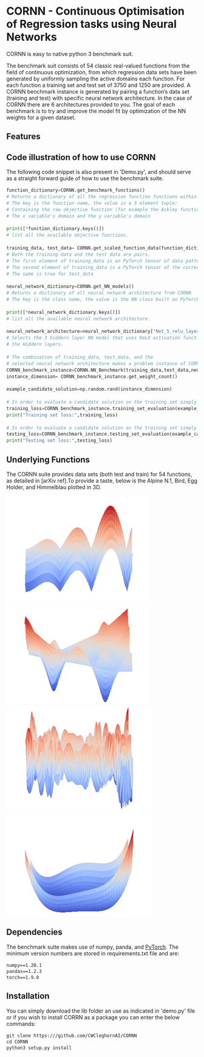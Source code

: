 # CORNN - Continuous Optimisation of Regression tasks using Neural Networks

CORNN is easy to native python 3 benchmark suit. 

The benchmark suit consists of 54 classic real-valued functions from the field of continuous optimization, from which regression data sets have been generated by uniformly sampling the active domains each function. For each function a training set and test set of 3750 and 1250 are provided.
A CORNN benchmark instance is generated by pairing a function’s data set (training and test) with specific neural network architecture. In the case of CORNN there are 6 architectures provided to you. The goal of each benchmark is to try and improve the model fit by optimization of the NN weights for a given dataset.

## Features


## Code illustration of how to use CORNN
The following code snippet is also present in 'Demo.py', and should serve as a straight forward guide of how to use the benchmark suite. 
```py
function_dictionary=CORNN.get_benchmark_functions()
# Returns a dictionary of all the regression function functions within CORNN
# The key is the function name, the value is a 3 element tuple:
# Containing the raw objective function (for example the Ackley function)
# The x variable's domain and the y variable's domain

print([*function_dictionary.keys()])
# list all the available objective functions.

training_data, test_data= CORNN.get_scaled_function_data(function_dictionary["Ackley"])
# Both the training data and the test data are pairs. 
# The first element of training_data is an PyTorch tensor of data patterns
# The second element of training_data is a PyTorch tensor of the corresponding labels
# The same is true for test_data

neural_network_dictionary=CORNN.get_NN_models()
# Returns a dictionary of all neural network architecture from CORNN
# The key is the class name, the value is the NN class built on PyTorch. 

print([*neural_network_dictionary.keys()])
# list all the available neural network architecture.

neural_network_architecture=neural_network_dictionary["Net_5_relu_layers"]() # the () to instantiate 
# Selects the 3 hiddern layer NN model that uses ReLU activation function within
# the Hiddern layers. 

# The combination of training_data, test_data, and the 
# selected neural network architecture makes a problem instance of CORNN
CORNN_benchmark_instance=CORNN.NN_Benchmark(training_data,test_data,neural_network_architecture)
instance_dimension= CORNN_benchmark_instance.get_weight_count()

example_candidate_solution=np.random.rand(instance_dimension)

# In order to evaluate a candidate solution on the training set simply use:
training_loss=CORNN_benchmark_instance.training_set_evaluation(example_candidate_solution)
print("Training set loss:",training_loss)

# In order to evaluate a candidate solution on the training set simply use:
testing_loss=CORNN_benchmark_instance.testing_set_evaluation(example_candidate_solution)
print("Testing set loss:",testing_loss)
```


## Underlying Functions
The CORNN suite provides data sets (both test and train) for 54 functions, as detailed in [arXiv ref].To provide a taste, below is the Alpine N.1, Bird, Egg Holder, and Himmelblau plotted in 3D.

![Alpine N.1 3D plot](function_plots/Alpine_N.1_trimmed.gif)
![Bird 3D plot](function_plots/Bird_trimmed.gif)
![Egg Holder 3D plot](function_plots/Egg_Holder_trimmed.gif)
![Himmelblau 3D plot](function_plots/Himmelblau_trimmed.gif)

## Dependencies
The benchmark suite makes use of numpy, panda, and [PyTorch](https://pytorch.org/). The minimum version numbers are stored in requirements.txt file and are:
```
numpy==1.20.1
pandas==1.2.3
torch==1.9.0
```

## Installation
You can simply download the lib folder an use as indicated in 'demo.py' file or if you wish to install CORRN as a package you can enter the below commands:

```
git clone https:///github.com/CWCleghornAI/CORNN
cd CORNN
python3 setup.py install
```
